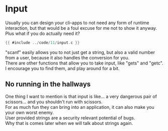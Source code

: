 # Input

Usually you can design your cli-apps to not need any form of runtime
interaction, but that would be a foul excuse for me not to show it anyway.  
Plus what if you do actually need it?  

```c
{{ #include ../code/11/input.c }}
```

"scanf" easily allows you to not just get a string, but also a valid number from
a user, because it also handles the conversion for you.  
There are other functions that allow you to take input, like "gets" and "getc".  
I encourage you to find them, and play around for a bit.  

## No running in the hallways

One thing I want to mention is that input is like... a very dangerous pair of
scissors... and you shouldn't run with scissors.  
For as much fun they can bring into an application, it can also make you your
own worst enemy.  
User provided strings are a security relevant potential of bugs.  
Why that is comes later when we will talk about strings again.  
